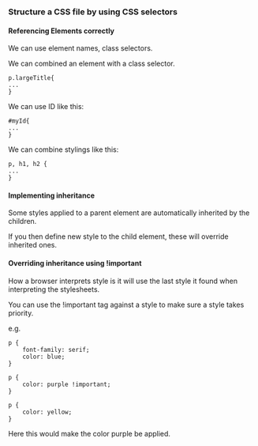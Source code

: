 ### Structure a CSS file by using CSS selectors

#### Referencing Elements correctly

We can use element names, class selectors.

We can combined an element with a class selector.

```
p.largeTitle{
...
}
```

We can use ID like this:

```
#myId{
...
}
```

We can combine stylings like this:

```
p, h1, h2 {
...
}
```

#### Implementing inheritance

Some styles applied to a parent element are automatically inherited by the children.

If you then define new style to the child element, these will override inherited ones.

#### Overriding inheritance using !important

How a browser interprets style is it will use the last style it found when interpreting the stylesheets.

You can use the !important tag against a style to make sure a style takes priority.

e.g. 

```
p {
    font-family: serif;
    color: blue;
}

p {
    color: purple !important;
}

p {
    color: yellow;
}
```

Here this would make the color purple be applied.